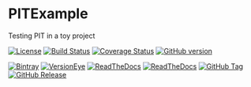 # PITExample
Testing PIT in a toy project

[![License](http://img.shields.io/:license-mit-blue.svg)](http://badges.mit-license.org)
[![Build Status](https://circleci.com/gh/thatsIch/PITExample.svg?&style=shield&circle-token=b4d2307df80b9e08fe69ab544ec567effe1e44c3)](https://circleci.com/gh/thatsIch/PITExample)
[![Coverage Status](https://coveralls.io/repos/thatsIch/PITExample/badge.svg?branch=master&service=github)](https://coveralls.io/github/thatsIch/PITExample?branch=master)
[![GitHub version](https://badge.fury.io/gh/thatsIch%2FPITExample.svg)](http://badge.fury.io/gh/thatsIch%2FPITExample)
<!-- Repo Size currently not working
[![Repo Size](https://reposs.herokuapp.com/?path=thatsIch/PITExample)](https://github.com/thatsIch/PITExample)
-->
[![Bintray](http://img.shields.io/badge/download-latest-bb00bb.svg)](https://bintray.com/thatsich/maven/PITExample/view)
[![VersionEye](https://www.versioneye.com/user/projects/5612b666a193340015000231/badge.svg)](https://www.versioneye.com/user/projects/5612b666a193340015000231?child=summary)
[![ReadTheDocs](https://readthedocs.org/projects/pit-example/badge/?version=latest)](http://pit-example.readthedocs.org/en/latest/)
[![ReadTheDocs](https://readthedocs.org/projects/pit-example/badge/?version=stable)](http://pit-example.readthedocs.org/en/stable/)
[![GitHub Tag](https://img.shields.io/github/tag/thatsIch/PITExample.svg)](https://github.com/thatsIch/PITExample/tags)
[![GitHub Release](https://img.shields.io/github/release/thatsIch/PITExample.svg)](https://github.com/thatsIch/PITExample/releases)